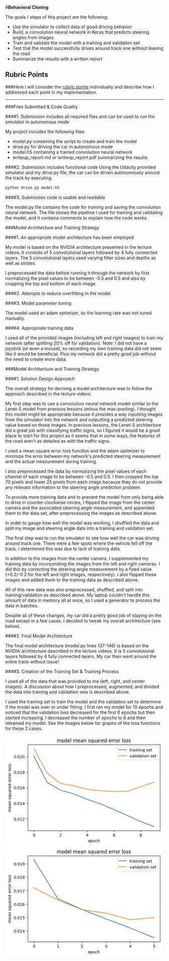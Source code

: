 #**Behavioral Cloning** 

The goals / steps of this project are the following:
* Use the simulator to collect data of good driving behavior
* Build, a convolution neural network in Keras that predicts steering angles from images
* Train and validate the model with a training and validation set
* Test that the model successfully drives around track one without leaving the road
* Summarize the results with a written report


[//]: # (Image References)

[image1]: ./overfitting.png "Overfitting"
[image2]: ./loss.png "Final loss function"

## Rubric Points
###Here I will consider the [rubric points](https://review.udacity.com/#!/rubrics/432/view) individually and describe how I addressed each point in my implementation.  

---
###Files Submitted & Code Quality

####1. Submission includes all required files and can be used to run the simulator in autonomous mode

My project includes the following files:
* model.py containing the script to create and train the model
* drive.py for driving the car in autonomous mode
* model.h5 containing a trained convolution neural network 
* writeup_report.md or writeup_report.pdf summarizing the results

####2. Submission includes functional code
Using the Udacity provided simulator and my drive.py file, the car can be driven autonomously around the track by executing 
```sh
python drive.py model.h5
```

####3. Submission code is usable and readable

The model.py file contains the code for training and saving the convolution neural network. The file shows the pipeline I used for training and validating the model, and it contains comments to explain how the code works.

###Model Architecture and Training Strategy

####1. An appropriate model architecture has been employed

My model is based on the NVIDIA architecture presented in the lecture videos. It consists of 5 convolutional layers followed by 4 fully connected layers. The 5 convolutional layers used varying filter sizes and depths as well as strides. 

I preprocessed the data before running it through the network by first normalizing the pixel values to be between -0.5 and 0.5 and also by cropping the top and bottom of each image. 

####2. Attempts to reduce overfitting in the model


####3. Model parameter tuning

The model used an adam optimizer, so the learning rate was not tuned manually. 

####4. Appropriate training data

I used all of the provided images (including left and right images) to train my network (after splitting 20% off for validation).
Note: I did not have a joystick (or even a mouse), so recording my own training data did not seem like it would be beneficial. Plus my network did a pretty good job without the need to create more data.

###Model Architecture and Training Strategy

####1. Solution Design Approach

The overall strategy for deriving a model architecture was to follow the approach described in the lecture videos. 

My first step was to use a convolution neural network model similar to the Lenet-5 model from previous lessons (minus the max-pooling). I thought this model might be appropriate because it provides a way inputting images from the simulator into the network and outputting a predicted steering value based on those images. In previous lessons, the Lenet-5 architecture did a great job with classifying traffic signs, so I figured it would be a good place to start for this project as it seems that in some ways, the features of the road aren't as detailed as with the traffic signs. 

I used a mean square error loss function and the adam optimizer to minimize the error between my network's predicted steering measurement and the actual measurement during training.

I also preprocessed the data by normalizing the pixel values of each channel of each image to be between -0.5 and 0.5. I then cropped the top 70 pixels and lower 25 pixels from each image because they do not provide any relevant information to the steering angle prediction problem.

To provide more training data and to prevent the model from only being able to drive in counter-clockwise circles, I flipped the image from the center camera and the associated steering angle measurement, and appended them to the data set, after preprocessing the images as described above.

In order to gauge how well the model was working, I shuffled the data and split my image and steering angle data into a training and validation set. 

The final step was to run the simulator to see how well the car was driving around track one. There were a few spots where the vehicle fell off the track. I determined this was due to lack of training data. 

In addition to the images from the center camera, I supplemented my training data by incorporating the images from the left and right cameras. I did this by correcting the steering angle measurement by a fixed value (+0.2/-0.2 for the left and right images, respectively). I also flipped these images and added them to the training data as described above. 

All of this new data was also preprocessed, shuffled, and split into training/validation as described above. My laptop couldn't handle this amount of data in memory all at once, so I used a generator to process the data in batches.

Despite all of these changes, my car did a pretty good job of staying on the road except in a few cases. I decided to tweak my overall architecture (see below).

####2. Final Model Architecture

The final model architecture (model.py lines 137-146) is based on the NVIDIA architecture described in the lecture videos. It is 5 convolutional layers followed by 4 fully connected layers. My car then went around the entire track without issue!

####3. Creation of the Training Set & Training Process

I used all of the data that was provided to me (left, right, and center images). A discussion about how I preprocessed, augmented, and divided the data into training and validation sets is described above.

I used the training set to train the model and the validation set to determine if the model was over or under fitting. I first ran my model for 10 epochs and noticed that the validation loss decreased for the first 6 epochs but then started increasing. I decreased the number of epochs to 6 and then retrained my model. See the images below for graphs of the loss functions for these 2 cases.

![alt text][image1]
![alt text][image2]


